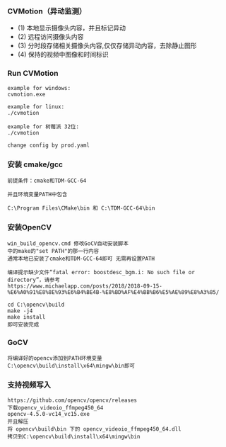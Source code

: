 ### CVMotion（异动监测） 
 - (1) 本地显示摄像头内容，并且标记异动
 - (2) 远程访问摄像头内容
 - (3) 分时段存储相关摄像头内容,仅仅存储异动内容，去除静止图形
 - (4) 保持的视频中图像和时间标识

### Run CVMotion 
```
example for windows:
cvmotion.exe 

example for linux:
./cvmotion 

example for 树莓派 32位:
./cvmotion 

change config by prod.yaml
```

### 安装 cmake/gcc
```
前提条件：cmake和TDM-GCC-64

并且环境变量PATH中包含

C:\Program Files\CMake\bin 和 C:\TDM-GCC-64\bin
```

### 安装OpenCV 

```
win_build_opencv.cmd 修改GoCV自动安装脚本
中的make的"set PATH"的那一行内容
通常本地已安装了cmake和TDM-GCC-64即可 无需再设置PATH

编译提示缺少文件“fatal error: boostdesc_bgm.i: No such file or directory”，请参考
https://www.michaelapp.com/posts/2018/2018-09-15-%E6%A0%91%E8%8E%93%E6%B4%BE4B-%E8%BD%AF%E4%BB%B6%E5%AE%89%E8%A3%85/

cd C:\opencv\build
make -j4 
make install 
即可安装完成
```

### GoCV
```
将编译好的opencv添加到PATH环境变量
C:\opencv\build\install\x64\mingw\bin即可
```

### 支持视频写入
```
https://github.com/opencv/opencv/releases
下载opencv_videoio_ffmpeg450_64
opencv-4.5.0-vc14_vc15.exe
并且解压
将 opencv\build\bin 下的 opencv_videoio_ffmpeg450_64.dll
拷贝到C:\opencv\build\install\x64\mingw\bin
```
